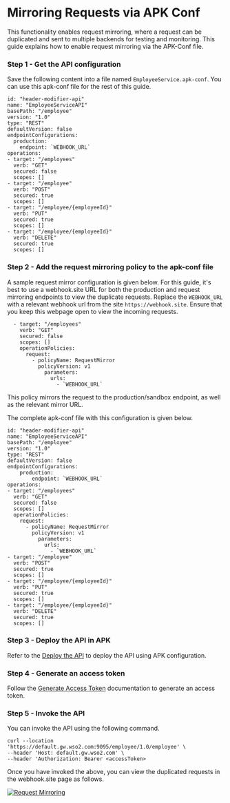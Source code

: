 # Mirroring Requests via APK Conf

This functionality enables request mirroring, where a request can be duplicated and sent to multiple backends for testing and monitoring. This guide explains how to enable request mirroring via the APK-Conf file.

### Step 1 - Get the API configuration

Save the following content into a file named `EmployeeService.apk-conf`. You can use this apk-conf file for the rest of this guide.

```
id: "header-modifier-api"
name: "EmployeeServiceAPI"
basePath: "/employee"
version: "1.0"
type: "REST"
defaultVersion: false
endpointConfigurations:
  production:
    endpoint: `WEBHOOK_URL`
operations:
- target: "/employees"
  verb: "GET"
  secured: false
  scopes: []
- target: "/employee"
  verb: "POST"
  secured: true
  scopes: []
- target: "/employee/{employeeId}"
  verb: "PUT"
  secured: true
  scopes: []
- target: "/employee/{employeeId}"
  verb: "DELETE"
  secured: true
  scopes: []
```

### Step 2 - Add the request mirroring policy to the apk-conf file

A sample request mirror configuration is given below.
For this guide, it's best to use a webhook.site URL for both the production and request mirroring endpoints to view the duplicate requests. Replace the `WEBHOOK_URL` with a relevant webhook url from the site `https://webhook.site`. Ensure that you keep this webpage open to view the incoming requests.

```
  - target: "/employees"
    verb: "GET"
    secured: false
    scopes: []
    operationPolicies:
      request:
        - policyName: RequestMirror
          policyVersion: v1
            parameters:
              urls:
                - `WEBHOOK_URL`
```

This policy mirrors the request to the production/sandbox endpoint, as well as the relevant mirror URL.

The complete apk-conf file with this configuration is given below.

```
id: "header-modifier-api"
name: "EmployeeServiceAPI"
basePath: "/employee"
version: "1.0"
type: "REST"
defaultVersion: false
endpointConfigurations:
    production:
        endpoint: `WEBHOOK_URL`
operations:
- target: "/employees"
  verb: "GET"
  secured: false
  scopes: []
  operationPolicies:
    request:
      - policyName: RequestMirror
        policyVersion: v1
          parameters:
            urls:
              - `WEBHOOK_URL`
- target: "/employee"
  verb: "POST"
  secured: true
  scopes: []
- target: "/employee/{employeeId}"
  verb: "PUT"
  secured: true
  scopes: []
- target: "/employee/{employeeId}"
  verb: "DELETE"
  secured: true
  scopes: []
```

### Step 3 - Deploy the API in APK

Refer to the <a href="../../../../get-started/quick-start-guide#deploy-the-api-in-apk" target="_blank">Deploy the API</a> to deploy the API using APK configuration.

### Step 4 - Generate an access token

Follow the <a href="../../../../develop-and-deploy-api/security/generate-access-token" target="_blank">Generate Access Token</a> documentation to generate an access token.

### Step 5 - Invoke the API

You can invoke the API using the following command.

```
curl --location 'https://default.gw.wso2.com:9095/employee/1.0/employee' \
--header 'Host: default.gw.wso2.com' \
--header 'Authorization: Bearer <accessToken>
```

Once you have invoked the above, you can view the duplicated requests in the webhook.site page as follows.

[![Request Mirroring](../../../assets/img/api-management/api-policies/webhook-site-request-mirroring.png)](../../../assets/img/api-management/api-policies/webhook-site-request-mirroring.png)


